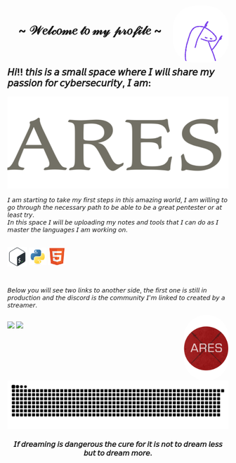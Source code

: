 <div>
<img align="right" alt="ares-pic" height="130" style="border-radius:50px;" src="https://github.com/iamaresxx/iamaresxx/blob/main/fork1.png">
</div>
<div>
  <h1 align="center">~ 𝒲𝑒𝓁𝒸𝑜𝓂𝑒 𝓉𝑜 𝓂𝓎 𝓅𝓇𝑜𝒻𝒾𝓁𝑒 ~</h1> <br>
</div>
  <h2>𝘏𝘪!! 𝘵𝘩𝘪𝘴 𝘪𝘴 𝘢 𝘴𝘮𝘢𝘭𝘭 𝘴𝘱𝘢𝘤𝘦 𝘸𝘩𝘦𝘳𝘦 𝘐 𝘸𝘪𝘭𝘭 𝘴𝘩𝘢𝘳𝘦 𝘮𝘺 𝘱𝘢𝘴𝘴𝘪𝘰𝘯 𝘧𝘰𝘳 𝘤𝘺𝘣𝘦𝘳𝘴𝘦𝘤𝘶𝘳𝘪𝘵𝘺, 𝘐 𝘢𝘮:</h2>
  <img height="210" width="870" src="https://github.com/iamaresxx/iamaresxx/blob/main/aress.png"/>

<!--<div align="center">
  <a href="https://github.com/iamaresxx">
</div> -->
  <p>𝘐 𝘢𝘮 𝘴𝘵𝘢𝘳𝘵𝘪𝘯𝘨 𝘵𝘰 𝘵𝘢𝘬𝘦 𝘮𝘺 𝘧𝘪𝘳𝘴𝘵 𝘴𝘵𝘦𝘱𝘴 𝘪𝘯 𝘵𝘩𝘪𝘴 𝘢𝘮𝘢𝘻𝘪𝘯𝘨 𝘸𝘰𝘳𝘭𝘥, 𝘐 𝘢𝘮 𝘸𝘪𝘭𝘭𝘪𝘯𝘨 𝘵𝘰 𝘨𝘰 𝘵𝘩𝘳𝘰𝘶𝘨𝘩 𝘵𝘩𝘦 𝘯𝘦𝘤𝘦𝘴𝘴𝘢𝘳𝘺 𝘱𝘢𝘵𝘩 𝘵𝘰 𝘣𝘦 𝘢𝘣𝘭𝘦 𝘵𝘰 𝘣𝘦 𝘢 𝘨𝘳𝘦𝘢𝘵 𝘱𝘦𝘯𝘵𝘦𝘴𝘵𝘦𝘳 𝘰𝘳 𝘢𝘵 𝘭𝘦𝘢𝘴𝘵 𝘵𝘳𝘺.<br>
  𝘐𝘯 𝘵𝘩𝘪𝘴 𝘴𝘱𝘢𝘤𝘦 𝘐 𝘸𝘪𝘭𝘭 𝘣𝘦 𝘶𝘱𝘭𝘰𝘢𝘥𝘪𝘯𝘨 𝘮𝘺 𝘯𝘰𝘵𝘦𝘴 𝘢𝘯𝘥 𝘵𝘰𝘰𝘭𝘴 𝘵𝘩𝘢𝘵 𝘐 𝘤𝘢𝘯 𝘥𝘰 𝘢𝘴 𝘐 𝘮𝘢𝘴𝘵𝘦𝘳 𝘵𝘩𝘦 𝘭𝘢𝘯𝘨𝘶𝘢𝘨𝘦𝘴 𝘐 𝘢𝘮 𝘸𝘰𝘳𝘬𝘪𝘯𝘨 𝘰𝘯.</p>  
<div style="display: inline_block"><br>
  <img align="center" alt="Rafa-Bash" height="45" width="45" src="https://raw.githubusercontent.com/devicons/devicon/master/icons/bash/bash-original.svg">
  <img align="center" alt="ares-Python" height="40" width="40" src="https://raw.githubusercontent.com/devicons/devicon/master/icons/python/python-original.svg">
  <img align="center" alt="Rafa-HTML" height="40" width="40" src="https://raw.githubusercontent.com/devicons/devicon/master/icons/html5/html5-original.svg">

  <br><p>𝘉𝘦𝘭𝘰𝘸 𝘺𝘰𝘶 𝘸𝘪𝘭𝘭 𝘴𝘦𝘦 𝘵𝘸𝘰 𝘭𝘪𝘯𝘬𝘴 𝘵𝘰 𝘢𝘯𝘰𝘵𝘩𝘦𝘳 𝘴𝘪𝘥𝘦, 𝘵𝘩𝘦 𝘧𝘪𝘳𝘴𝘵 𝘰𝘯𝘦 𝘪𝘴 𝘴𝘵𝘪𝘭𝘭 𝘪𝘯 𝘱𝘳𝘰𝘥𝘶𝘤𝘵𝘪𝘰𝘯 𝘢𝘯𝘥 𝘵𝘩𝘦 𝘥𝘪𝘴𝘤𝘰𝘳𝘥 𝘪𝘴 𝘵𝘩𝘦 𝘤𝘰𝘮𝘮𝘶𝘯𝘪𝘵𝘺 𝘐'𝘮 𝘭𝘪𝘯𝘬𝘦𝘥 𝘵𝘰 𝘤𝘳𝘦𝘢𝘵𝘦𝘥 𝘣𝘺 𝘢 𝘴𝘵𝘳𝘦𝘢𝘮𝘦𝘳.</p>
  <img align="right" alt="ares-pic" height="150" style="border-radius:50px;" src="https://github.com/iamaresxx/iamaresxx/blob/main/ares.png">
</div>
  
  ##

<div> 
  <!--<a href="https://github.com/iamaresxx" target="_blank"><img src="https://img.shields.io/badge/YouTube-FF0000?style=for-the-badge&logo=youtube&logoColor=white" target="_blank"></a> -->
  <a href="https://github.com/iamaresxx" target="_blank"><img src="https://img.shields.io/badge/-Instagram-%23E4405F?style=for-the-badge&logo=instagram&logoColor=white" target="_blank"></a>
 	<!--<a href="https://github.com/iamaresxx" target="_blank"><img src="https://img.shields.io/badge/Twitch-9146FF?style=for-the-badge&logo=twitch&logoColor=white" target="_blank"></a> -->
 <a href="https://discord.gg/hack4u" target="_blank"><img src="https://img.shields.io/badge/Discord-7289DA?style=for-the-badge&logo=discord&logoColor=white" target="_blank"></a><br><br><br> 
  <!--<a href = "mailto:contatorafaballerini@gmail.com"><img src="https://img.shields.io/badge/-Gmail-%23333?style=for-the-badge&logo=gmail&logoColor=white" target="_blank"></a>
  <a href="https://www.linkedin.com/in/rafaella-ballerini-45875016a" target="_blank"><img src="https://img.shields.io/badge/-LinkedIn-%230077B5?style=for-the-badge&logo=linkedin&logoColor=white" target="_blank"></a> -->
 
  ![Snake animation](https://github.com/iamaresxx/iamaresxx/blob/main/github-contribution-grid-snake.svg)
 
</div>

<h3 align="center"> 𝘐𝘧 𝘥𝘳𝘦𝘢𝘮𝘪𝘯𝘨 𝘪𝘴 𝘥𝘢𝘯𝘨𝘦𝘳𝘰𝘶𝘴 𝘵𝘩𝘦 𝘤𝘶𝘳𝘦 𝘧𝘰𝘳 𝘪𝘵 𝘪𝘴 𝘯𝘰𝘵 𝘵𝘰 𝘥𝘳𝘦𝘢𝘮 𝘭𝘦𝘴𝘴 𝘣𝘶𝘵 𝘵𝘰 𝘥𝘳𝘦𝘢𝘮 𝘮𝘰𝘳𝘦.</h3>


